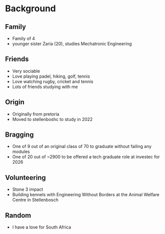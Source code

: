 # Background

## Family
- Family of 4
- younger sister Zaria (20), studies Mechatronic Engineering

## Friends
- Very sociable
- Love playing padel, hiking, golf, tennis
- Love watching rugby, cricket and tennis
- Lots of friends studying with me

## Origin
- Originally from pretoria
- Moved to stellenboshc to study in 2022

## Bragging
- One of 9 out of an original class of 70 to graduate without failing any modules
- One of 20 out of ~2900 to be offered a tech graduate role at investec for 2026

## Volunteering
- Stone 3 impact
- Building kennels with Engineering Without Borders at the Animal Welfare Centre in Stellenbosch

## Random
- I have a love for South Africa